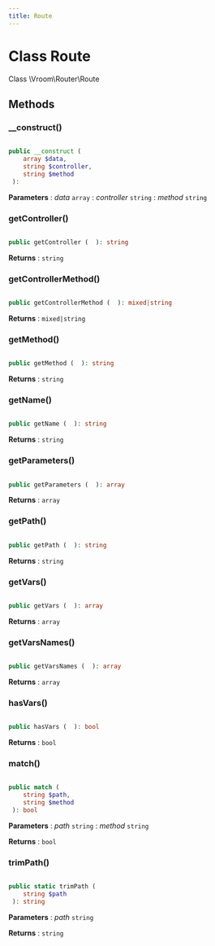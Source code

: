 ```yaml
---
title: Route
---
```


# Class Route

Class \Vroom\Router\Route









## Methods

### __construct()

```php

public __construct ( 
    array $data, 
    string $controller, 
    string $method
 ): 
```






**Parameters**
: _data_ <code>array</code> 
: _controller_ <code>string</code> 
: _method_ <code>string</code> 



### getController()

```php

public getController (  ): string
```







**Returns**
: <code>string</code> 


### getControllerMethod()

```php

public getControllerMethod (  ): mixed|string
```







**Returns**
: <code>mixed|string</code> 


### getMethod()

```php

public getMethod (  ): string
```







**Returns**
: <code>string</code> 


### getName()

```php

public getName (  ): string
```







**Returns**
: <code>string</code> 


### getParameters()

```php

public getParameters (  ): array
```







**Returns**
: <code>array</code> 


### getPath()

```php

public getPath (  ): string
```







**Returns**
: <code>string</code> 


### getVars()

```php

public getVars (  ): array
```







**Returns**
: <code>array</code> 


### getVarsNames()

```php

public getVarsNames (  ): array
```







**Returns**
: <code>array</code> 


### hasVars()

```php

public hasVars (  ): bool
```







**Returns**
: <code>bool</code> 


### match()

```php

public match ( 
    string $path, 
    string $method
 ): bool
```






**Parameters**
: _path_ <code>string</code> 
: _method_ <code>string</code> 

**Returns**
: <code>bool</code> 


### trimPath()

```php

public static trimPath ( 
    string $path
 ): string
```






**Parameters**
: _path_ <code>string</code> 

**Returns**
: <code>string</code> 




